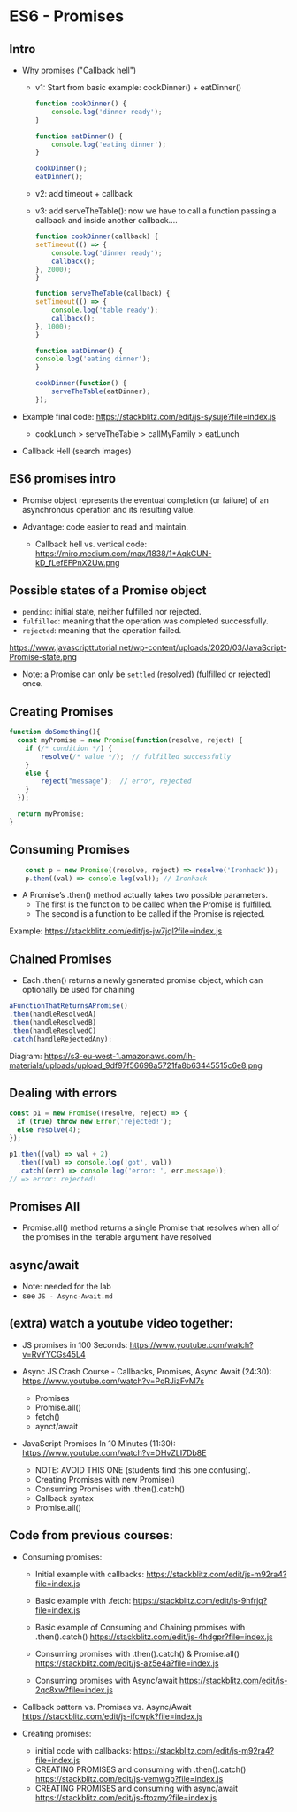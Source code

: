 
# ES6 - Promises

<!--

- Status: draft 

- Also highlighted (WDFT+202107_RMT)

- Note: 
  - Students find the lab a bit difficult (esp. iteration 2). Give them a similar example so that they can compare with.
  - Iteration 2: remind them also that the function needs to 'return' a new promise

-->



## Intro

- Why promises ("Callback hell")

  - v1: Start from basic example: cookDinner() + eatDinner()

    ```javascript
    function cookDinner() {
        console.log('dinner ready');
    }

    function eatDinner() {
        console.log('eating dinner');
    }

    cookDinner();
    eatDinner();

    ```

  - v2: add timeout + callback

  - v3: add serveTheTable(): now we have to call a function passing a callback and inside another callback.... 

    ```javascript
    function cookDinner(callback) {
    setTimeout(() => {
        console.log('dinner ready');
        callback();
    }, 2000);
    }

    function serveTheTable(callback) {
    setTimeout(() => {
        console.log('table ready');
        callback();
    }, 1000);
    }

    function eatDinner() {
    console.log('eating dinner');
    }

    cookDinner(function() {
        serveTheTable(eatDinner);
    });

    ```


- Example final code: https://stackblitz.com/edit/js-sysuje?file=index.js
  - cookLunch > serveTheTable > callMyFamily > eatLunch
  


- Callback Hell (search images)





## ES6 promises intro

- Promise object represents the eventual completion (or failure) of an asynchronous operation and its resulting value.

- Advantage: code easier to read and maintain.
  - Callback hell vs. vertical code: https://miro.medium.com/max/1838/1*AqkCUN-kD_fLefEFPnX2Uw.png




## Possible states of a Promise object

- `pending`: initial state, neither fulfilled nor rejected.
- `fulfilled`: meaning that the operation was completed successfully.
- `rejected`: meaning that the operation failed.

https://www.javascripttutorial.net/wp-content/uploads/2020/03/JavaScript-Promise-state.png


- Note: a Promise can only be `settled` (resolved) (fulfilled or rejected) once.



## Creating Promises


```javascript
function doSomething(){
  const myPromise = new Promise(function(resolve, reject) {
    if (/* condition */) {
        resolve(/* value */);  // fulfilled successfully
    }
    else {
        reject("message");  // error, rejected
    }
  });

  return myPromise;
}

```



## Consuming Promises

```javascript
    const p = new Promise((resolve, reject) => resolve('Ironhack'));
    p.then((val) => console.log(val)); // Ironhack
```

- A Promise’s .then() method actually takes two possible parameters.
  - The first is the function to be called when the Promise is fulfilled.
  - The second is a function to be called if the Promise is rejected.


Example: https://stackblitz.com/edit/js-jw7jql?file=index.js



## Chained Promises

- Each .then() returns a newly generated promise object, which can optionally be used for chaining

```javascript
aFunctionThatReturnsAPromise()
.then(handleResolvedA)
.then(handleResolvedB)
.then(handleResolvedC)
.catch(handleRejectedAny);
```


Diagram: https://s3-eu-west-1.amazonaws.com/ih-materials/uploads/upload_9df97f56698a5721fa8b63445515c6e8.png




## Dealing with errors

```javascript
const p1 = new Promise((resolve, reject) => {
  if (true) throw new Error('rejected!');
  else resolve(4);
});

p1.then((val) => val + 2)
  .then((val) => console.log('got', val))
  .catch((err) => console.log('error: ', err.message));
// => error: rejected!

```




## Promises All

- Promise.all() method returns a single Promise that resolves when all of the promises in the iterable argument have resolved




## async/await

- Note: needed for the lab
- see `JS - Async-Await.md`
  <!-- @Luis: see also stackblitz links at the end of this file  -->


## (extra) watch a youtube video together:

- JS promises in 100 Seconds: https://www.youtube.com/watch?v=RvYYCGs45L4

- Async JS Crash Course - Callbacks, Promises, Async Await (24:30): https://www.youtube.com/watch?v=PoRJizFvM7s
  - Promises
  - Promise.all()
  - fetch()
  - aynct/await

- JavaScript Promises In 10 Minutes (11:30): https://www.youtube.com/watch?v=DHvZLI7Db8E
  - NOTE: AVOID THIS ONE (students find this one confusing).
  - Creating Promises with new Promise()
  - Consuming Promises with .then().catch()
  - Callback syntax
  - Promise.all()


## Code from previous courses:

- Consuming promises:
  - Initial example with callbacks:
    https://stackblitz.com/edit/js-m92ra4?file=index.js

  - Basic example with .fetch:
    https://stackblitz.com/edit/js-9hfrjq?file=index.js
  
  - Basic example of Consuming and Chaining promises with .then().catch()
    https://stackblitz.com/edit/js-4hdgpr?file=index.js

  - Consuming promises with .then().catch() & Promise.all()
    https://stackblitz.com/edit/js-az5e4a?file=index.js

  - Consuming promises with Async/await
    https://stackblitz.com/edit/js-2qc8xw?file=index.js


- Callback pattern vs. Promises vs. Async/Await
  https://stackblitz.com/edit/js-ifcwpk?file=index.js


- Creating promises:
  - initial code with callbacks:
    https://stackblitz.com/edit/js-m92ra4?file=index.js
  - CREATING PROMISES and consuming with .then().catch()
    https://stackblitz.com/edit/js-vemwgp?file=index.js
  - CREATING PROMISES and consuming with async/await
    https://stackblitz.com/edit/js-ftozmy?file=index.js
